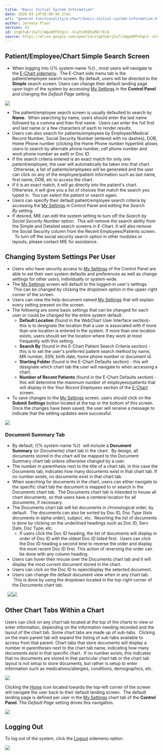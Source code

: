 ```yaml
---
title: "Basic Initial System Information"
date: 2020-03-24T16:00:49.374Z
url: "general-functionality/e-chart/basic-initial-system-information.html"
author: Jeremia Ploor
version: 43
id: 1tg6fw6rjGuTilWgo6MTVXqLV--GlqfvOhERuMQl7Ec8
source: https://drive.google.com/open?id=1tg6fw6rjGuTilWgo6MTVXqLV--GlqfvOhERuMQl7Ec8
---
```

## Patient/Employee/Chart Simple Search Screen

* When logging into {{% system-name %}} , most users will navigate to the [E-Chart sidemenu](https://system/?f=chart).  The E-Chart side menu tab is the patient/employee search screen. By default, users will be directed to the <strong>Simple</strong> search screen. Users can change their default landing page upon login of the system by accessing [My Settings](https://system/?f=admin&tabmodule=admin&tabselect=My+Settings) in the <strong>Control Panel</strong> and changing the <em>Default Page</em> setting.

![](../../external_files/6708c6410f02b8ea98476b3b151de805.png)

* The patient/employee search screen is usually defaulted to search by <strong>Name</strong>.  When searching by name, users should enter the last name followed by a comma and then first name.  Users can enter the full first and last name or a few characters of each to render results.
* Users can also search for patients/employees by Employee/Medical Record Number, Social Security Number (entered with no dashes), DOB, Home Phone number (clicking the Home Phone number hyperlink allows users to search by alternate phone number, cell phone number and work phone number as well) or Doc ID.
* If the search criteria entered is an exact match for only one patient/employee, the user will automatically be taken into that chart.  Otherwise, a list of patients/employees will be generated and the user can click on any of the employee/patient information such as last name, first name, DOB, etc to access the chart.
* If it is an exact match, it will go directly into the patient's chart. Otherwise, it will give you a list of choices that match the search you typed in.  You can select the patient or search again.
* Users can specify their default patient/employee search criteria by accessing the [My Settings](https://system/?f=admin&tabmodule=admin&tabselect=My+Settings) in Control Panel and editing the <em>Search By</em> setting.
* If desired, MIE can edit the system setting to turn off the <em>Search by Social Security Number</em> option.  This will remove the search ability from the Simple and Detailed search screens in E-Chart. It will also remove the Social Security column from the Recent Employees/Patients screen.   To turn off the social security search option in other modules or layouts, please contact MIE for assistance.

## Changing System Settings Per User

* Users who have security access to [My Settings](https://system/?f=admin&tabmodule=admin&tabselect=My+Settings) of the Control Panel are able to set their own system defaults and preferences as well as change settings for other users, individually or system-wide.  
* The [My Settings](https://system/?f=admin&tabmodule=admin&tabselect=My+Settings) screen will default to the logged-in user's settings.  This can be changed by clicking the dropdown option in the upper-right corner of the screen.
* Users can view the help document named [My Settings](https://docs.google.com/document/d/1UwP6uQ0B-mjvqXJmv4rPWZRr2-I_YJe2zLA-G7vjgFc) that will explain every setting present on the screen.
* The following are some basic settings that can be changed for each user or could be changed for the entire system default.
    * <strong>Default Location</strong> (found in the WebChart User Interface section)- this is to designate the location that a user is associated with if more than one location is entered in the system. If more than one location exists, users should set the location where they work at most frequently with this setting.
    * <strong>Search By</strong> (found in the E-Chart Patient Search Criteria section) - this is to set the user's preferred patient search method by name, MR number, SSN, birth date, home phone number or document id.  
    * <strong>Starting Folder</strong> (found in the E-Chart Defaults section) - this will designate which chart tab the user will navigate to when accessing a chart.  
    * <strong>Number of Recent Patients</strong> (found in the E-Chart Defaults section) - this will determine the maximum number of employees/patients that will display in the <em>Your Recent Employees</em> section of the [E-Chart](https://system/?f=chart) screen.
* To save changes to the [My Settings](https://system/) screen, users should click on the <strong>Submit Settings</strong> button located at the top or the bottom of this screen. Once the changes have been saved, the user will receive a message to indicate that the setting updates were successful.

![](../../external_files/7016b24f8c80ebb70d6631e4fd1fba90.png)

### Document Summary Tab

* By default, {{% system-name %}}  will include a <strong>Document Summary</strong> (or Documents) chart tab in the chart.  By design, all documents stored in the chart will be mapped to the Document Summary chart tab unless otherwise changed by a user.
* The number in parenthesis next to the title of a chart tab, in this case the Documents tab, indicates how many documents exist in that chart tab. If no number exists, no documents exist in that chart tab.
* When searching for documents in the chart, users can either navigate to the specific chart tab the document is mapped to or search in the Documents chart tab.  The Documents chart tab is intended to house all chart documents, so that users have a centeral location for all documents, if necessary.
* The Documents chart tab will list documents in chronological order, by default.  The documents can also be sorted by Doc ID, Doc Type (lists documents in alpha order), subject, etc.  Resorting the list of documents is done by clicking on the underlined headings such as Doc ID, Serv Date, Doc Type, etc.  
    * If users click the Doc ID heading, the list of documents will display in order of Doc ID with the oldest Doc ID listed first.  Users can click the Doc ID heading a second time to reverse the order and display the most recent Doc ID first. This action of reversing the order can be done with any column heading.
* Users can hover their mouse over the Documents chart tab and it will display the most current document stored in the chart.
* Users can click on the Doc ID to open/display the selected document.
* Users can change the default document view when in any chart tab.  This is done by using the dropdown located in the top-right corner of the Documents chart tab.



  ![](../../external_files/727d79c947960a2409904f74fa9e56d7.png)![](../../external_files/86e7191435a5e2bede5316723e01c55a.png)



## Other Chart Tabs Within a Chart

Users can click on any chart tab located at the top of the charts to view or enter information, depending on the information needing recorded and the layout of the chart tab. Some chart tabs are made up of sub-tabs.  Clicking on the main parent tab will expand the listing of sub-tabs available to access from that parent. Chart tabs that store documents will display a number in parentheses next to the chart tab name, indicating how many documents exist in that specific chart.  If no number exists, this indicates that no documents are stored in that particular chart tab or the chart tab layout is not setup to store documents, but rather is setup to enter information such as medications/allergies, conditions, demographics, etc.



![](../../external_files/727d79c947960a2409904f74fa9e56d7.png)



Clicking the [Home](https://system/?func=omniscope) icon located towards the top-left corner of the screen will navigate the user back to their default landing screen.  The default landing page is defined per user in the [My Settings](https://system/) chart tab of the **Control Panel**. The *Default Page* setting drives this navigation.

 ![](../../external_files/7ac42356a89d54f9b2df4a3edb6fead2.png)

## Logging Out

To log out of the system, click the [Logout](https://system/?func=logout) sidemenu option.



![](../../external_files/ae4a51d90161e782889ead98dc71bff6.png)

